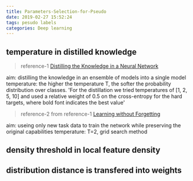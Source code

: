 ```yaml
---
title: Parameters-Selection-for-Pseudo
date: 2019-02-27 15:52:24
tags: pesudo labels
categories: Deep learning
---
```


## temperature in distilled knowledge
> reference-1 [Distilling the Knowledge in a Neural Network](https://arxiv.org/pdf/1503.02531.pdf)
 
aim: distilling the knowledge in an ensemble of models into a single model
temperature: the higher the temperature T, the softer the probability distribution over classes. 'For the distillation we tried temperatures of [1, 2, 5, 10] and used a relative weight of 0.5 on the cross-entropy for the hard targets, where bold font indicates the best value'

> reference-2 from reference-1 [Learning without Forgetting](https://ieeexplore.ieee.org/stamp/stamp.jsp?tp=&arnumber=8107520)

aim: useing only new task data to train the network while preserving the original capabilities
temperature: T=2, grid search method

## density threshold in local feature density
## distribution distance is transfered into weights